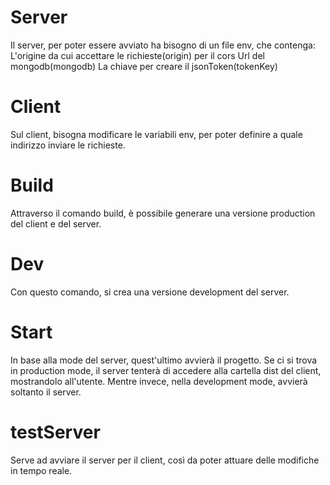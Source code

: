 # Server
Il server, per poter essere avviato ha bisogno di un file env, che contenga:
L'origine da cui accettare le richieste(origin) per il cors
Url del mongodb(mongodb)
La chiave per creare il jsonToken(tokenKey)

# Client
Sul client, bisogna modificare le variabili env, per poter definire a quale indirizzo inviare le richieste.

# Build
Attraverso il comando build, è possibile generare una versione production del client e del server.

# Dev
Con questo comando, si crea una versione development del server.

# Start
In base alla mode del server, quest'ultimo avvierà il progetto. Se ci si trova in production mode, il server tenterà di accedere alla cartella dist del client, mostrandolo all'utente. Mentre invece, nella development mode, avvierà soltanto il server.

# testServer 
Serve ad avviare il server per il client, così da poter attuare delle modifiche in tempo reale.
